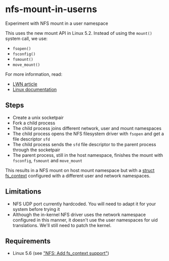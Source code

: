 # nfs-mount-in-userns

Experiment with NFS mount in a user namespace

This uses the new mount API in Linux 5.2. Instead of using the `mount()` system call, we use:
- `fsopen()`
- `fsconfig()`
- `fsmount()`
- `move_mount()`

For more information, read:
- [LWN article](https://lwn.net/Articles/802096/)
- [Linux documentation](https://www.kernel.org/doc/Documentation/filesystems/mount_api.txt)

## Steps

- Create a unix socketpair
- Fork a child process
- The child process joins different network, user and mount namespaces
- The child process opens the NFS filesystem driver with `fsopen` and get a file descriptor `sfd`
- The child process sends the `sfd` file descriptor to the parent process through the socketpair
- The parent process, still in the host namespace, finishes the mount with `fsconfig`, `fsmount` and `move_mount`

This results in a NFS mount on host mount namespace but with a
[struct fs_context](https://github.com/torvalds/linux/blob/v5.6/include/linux/fs_context.h#L97-L98)
configured with a different user and network namespaces.

## Limitations

- NFS UDP port currently hardcoded. You will need to adapt it for your system before trying it
- Although the in-kernel NFS driver uses the network namespace configured in this manner, it doesn't use the user namespaces for uid translations. We'll still need to patch the kernel.

## Requirements

- Linux 5.6 (see ["NFS: Add fs_context support"](https://github.com/torvalds/linux/commit/f2aedb713c284429987dc66c7aaf38decfc8da2a))
